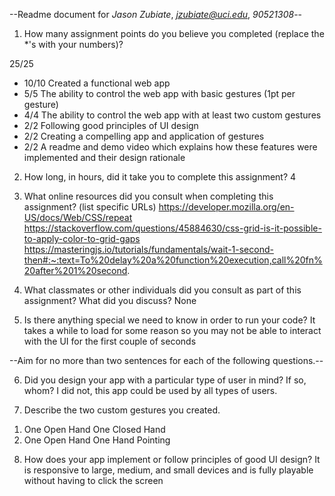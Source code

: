 --Readme document for *Jason Zubiate*, *jzubiate@uci.edu*, *90521308*--

1. How many assignment points do you believe you completed (replace the *'s with your numbers)?

25/25
- 10/10 Created a functional web app
- 5/5 The ability to control the web app with basic gestures (1pt per gesture)
- 4/4 The ability to control the web app with at least two custom gestures
- 2/2 Following good principles of UI design
- 2/2 Creating a compelling app and application of gestures
- 2/2 A readme and demo video which explains how these features were implemented and their design rationale

2. How long, in hours, did it take you to complete this assignment?
  4


3. What online resources did you consult when completing this assignment? (list specific URLs)
  https://developer.mozilla.org/en-US/docs/Web/CSS/repeat
  https://stackoverflow.com/questions/45884630/css-grid-is-it-possible-to-apply-color-to-grid-gaps
  https://masteringjs.io/tutorials/fundamentals/wait-1-second-then#:~:text=To%20delay%20a%20function%20execution,call%20fn%20after%201%20second.


4. What classmates or other individuals did you consult as part of this assignment? What did you discuss?
  None


5. Is there anything special we need to know in order to run your code?
  It takes a while to load for some reason so you may not be able to interact with the UI for the first couple of seconds


--Aim for no more than two sentences for each of the following questions.--


6. Did you design your app with a particular type of user in mind? If so, whom?
  I did not, this app could be used by all types of users.

7. Describe the two custom gestures you created.
  1) One Open Hand One Closed Hand
  2) One Open Hand One Hand Pointing

8. How does your app implement or follow principles of good UI design?
  It is responsive to large, medium, and small devices and is fully playable without having to click the screen
